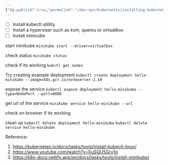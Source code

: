 ```yaml
---
{"dg-publish":true,"permalink":"/dev-ops/kubernetes/installing-kubernetes/","tags":["Kubernetes","#Installations","DevOps"]}
---
```


- [ ] Install kubectl utillity
- [ ] Install a hyperviser such as kvm, quemu or virtualbox
- [ ] Install minicube

start minikube
`minikube start --driver=virtualbox`

check status
`minikube status`

check if its working
`kubctl get nodes`

Try creating example deployment
`kubectl create deployment hello-minikube --image=k8s.gcr.io/echoserver:1.10`

expose the service
`kubectl expose deployment hello-minikube --type=NodePort --port=8080`

get url of the service
`minikube service hello-minikube --url`

check on browser if its working

clean up
`kubectl delete deployment hello-minikube`
`kubectl delete service hello-minikube`


Reference: 
1. https://kubernetes.io/docs/tasks/tools/install-kubectl-linux/
2. https://www.youtube.com/watch?v=XuSQU5Grv1g
3. https://k8s-docs.netlify.app/en/docs/tasks/tools/install-minikube/

